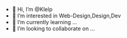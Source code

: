 - 👋 Hi, I’m @Klelp
- 👀 I’m interested in Web-Design,Design,Dev
- 🌱 I’m currently learning ...
- 💞️ I’m looking to collaborate on ...

<!---
Klelp/Klelp is a ✨ special ✨ repository because its `README.md` (this file) appears on your GitHub profile.
You can click the Preview link to take a look at your changes.
--->
